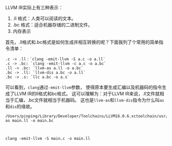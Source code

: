 LLVM IR实际上有三种表示：

1. .ll 格式：人类可以阅读的文本。
2. .bc 格式：适合机器存储的二进制文件。
3. 内存表示

首先，.ll格式和.bc格式是如何生成并相互转换的呢？下面我列了个常用的简单指令清单：

````
.c -> .ll：`clang -emit-llvm -S a.c -o a.ll`
.c -> .bc: `clang -emit-llvm -c a.c -o a.bc`
.ll -> .bc: `llvm-as a.ll -o a.bc`
.bc -> .ll: `llvm-dis a.bc -o a.ll`
.bc -> .s: `llc a.bc -o a.s`
````

可以看到，`clang`通过`-emit-llvm`参数， 使得原本要生成汇编以及机器码的指令生成了LLVM IR的ll格式和bc格式。 这可以理解为：对于LLVM IR来说，.ll文件就相当于汇编，.bc文件就相当于机器码。 这也是`llvm-as`和`llvm-dis`指令为什么叫`as`和`dis`的缘故。





```
/Users/pinping/Library/Developer/Toolchains/LLVM16.0.6.xctoolchain/usr/bin/llvm-as main.ll -o main.bc



clang -emit-llvm -S main.c -o main.ll



```

